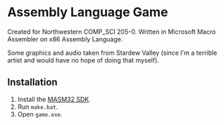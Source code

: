 # Assembly Language Game

Created for Northwestern COMP_SCI 205-0. Written in Microsoft Macro Assembler on x86 Assembly Language.

Some graphics and audio taken from Stardew Valley (since I'm a terrible artist and would have no hope of doing that myself).

## Installation
1. Install the [MASM32 SDK](https://www.masm32.com/).
2. Run `make.bat`.
3. Open `game.exe`.
